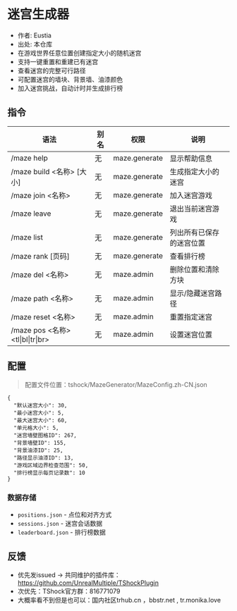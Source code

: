 ﻿# 迷宫生成器

- 作者: Eustia
- 出处: 本仓库
- 在游戏世界任意位置创建指定大小的随机迷宫
- 支持一键重置和重建已有迷宫
- 查看迷宫的完整可行路径
- 可配置迷宫的墙块、背景墙、油漆颜色
- 加入迷宫挑战，自动计时并生成排行榜

## 指令

| 语法 | 别名 | 权限 | 说明           |
|------|------|------|--------------|
| /maze help | 无 | maze.generate | 显示帮助信息       |
| /maze build <名称> [大小] | 无 | maze.generate | 生成指定大小的迷宫    |
| /maze join <名称> | 无 | maze.generate | 加入迷宫游戏       |
| /maze leave | 无 | maze.generate | 退出当前迷宫游戏     |
| /maze list | 无 | maze.generate | 列出所有已保存的迷宫位置 |
| /maze rank [页码] | 无 | maze.generate | 查看排行榜        |
| /maze del <名称> | 无 | maze.admin | 删除位置和清除方块    |
| /maze path <名称> | 无 | maze.admin | 显示/隐藏迷宫路径    |
| /maze reset <名称> | 无 | maze.admin | 重置指定迷宫       |
| /maze pos <名称> <tl\|bl\|tr\|br> | 无 | maze.admin | 设置迷宫位置       |

## 配置
> 配置文件位置：tshock/MazeGenerator/MazeConfig.zh-CN.json
```json5
{
  "默认迷宫大小": 30,
  "最小迷宫大小": 5,
  "最大迷宫大小": 60,
  "单元格大小": 5,
  "迷宫墙壁图格ID": 267,
  "背景墙壁ID": 155,
  "背景油漆ID": 25,
  "路径显示油漆ID": 13,
  "游戏区域边界检查范围": 50,
  "排行榜显示每页记录数": 10
}
```

### 数据存储
- `positions.json` - 点位和对齐方式
- `sessions.json` - 迷宫会话数据
- `leaderboard.json` - 排行榜数据

## 反馈
- 优先发issued -> 共同维护的插件库：https://github.com/UnrealMultiple/TShockPlugin
- 次优先：TShock官方群：816771079
- 大概率看不到但是也可以：国内社区trhub.cn ，bbstr.net , tr.monika.love

